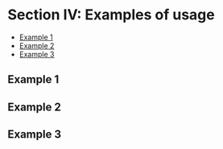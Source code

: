 # Section IV: Examples of usage


- [Example 1](#example-1)
- [Example 2](#example-2)
- [Example 3](#example-3)

## Example 1

## Example 2

## Example 3
